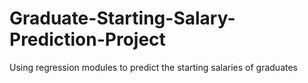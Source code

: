 # Graduate-Starting-Salary-Prediction-Project
Using regression modules to predict the starting salaries of graduates
